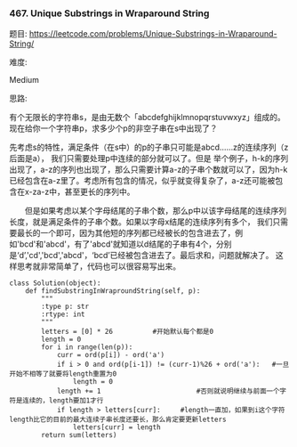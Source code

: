 ### 467. Unique Substrings in Wraparound String

题目:
<https://leetcode.com/problems/Unique-Substrings-in-Wraparound-String/>


难度:

Medium


思路:

有个无限长的字符串s，是由无数个「abcdefghijklmnopqrstuvwxyz」组成的。现在给你一个字符串p，求多少个p的非空子串在s中出现了？
　　
  
先考虑s的特性，满足条件（在s中）的p的子串只可能是abcd……z的连续序列（z后面是a）， 我们只需要处理p中连续的部分就可以了。但是 举个例子，h-k的序列出现了，a-z的序列也出现了，那么只需要计算a-z的子串个数就可以了，因为h-k已经包含在a-z里了。考虑所有包含的情况，似乎就变得复杂了，a-z还可能被包含在x-za-z中，甚至更长的序列中。
  
　　但是如果考虑以某个字母结尾的子串个数，那么p中以该字母结尾的连续序列长度，就是满足条件的子串个数。如果以字母x结尾的连续序列有多个， 我们只需要最长的一个即可，因为其他短的序列都已经被长的包含进去了，例如'bcd'和'abcd'，有了'abcd'就知道以d结尾的子串有4个，分别是‘d’,'cd','bcd','abcd'，‘bcd’已经被包含进去了。最后求和，问题就解决了。 这样思考就非常简单了，代码也可以很容易写出来。
  


```
class Solution(object):
    def findSubstringInWraproundString(self, p):
        """
        :type p: str
        :rtype: int
        """
        letters = [0] * 26          #开始默认每个都是0
        length = 0
        for i in range(len(p)):
            curr = ord(p[i]) - ord('a')
            if i > 0 and ord(p[i-1]) != (curr-1)%26 + ord('a'):   #一旦开始不相等了就要将length重置为0
                length = 0
            length += 1                        #否则就说明继续与前面一个字符是连续的，length要加1才行
            if length > letters[curr]:     #length一直加，如果到i这个字符length比它的目前的最大连续子串长度还要长，那么肯定要更新letters
                letters[curr] = length
        return sum(letters)
```


